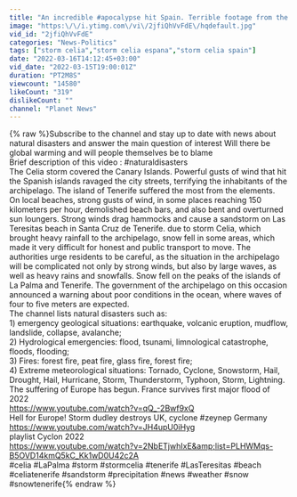 ```yaml
---
title: "An incredible #apocalypse hit Spain. Terrible footage from the Canary Islands"
image: "https:\/\/i.ytimg.com\/vi\/2jfiQhVvFdE\/hqdefault.jpg"
vid_id: "2jfiQhVvFdE"
categories: "News-Politics"
tags: ["storm celia","storm celia espana","storm celia spain"]
date: "2022-03-16T14:12:45+03:00"
vid_date: "2022-03-15T19:00:01Z"
duration: "PT2M8S"
viewcount: "14580"
likeCount: "319"
dislikeCount: ""
channel: "Planet News"
---
```

{% raw %}Subscribe to the channel and stay up to date with news about natural disasters and answer the main question of interest Will there be global warming and will people themselves be to blame<br />Brief description of this video : #naturaldisasters<br />The Celia storm covered the Canary Islands. Powerful gusts of wind that hit the Spanish islands ravaged the city streets, terrifying the inhabitants of the archipelago. The island of Tenerife suffered the most from the elements.<br />On local beaches, strong gusts of wind, in some places reaching 150 kilometers per hour, demolished beach bars, and also bent and overturned sun loungers. Strong winds drag hammocks and cause a sandstorm on Las Teresitas beach in Santa Cruz de Tenerife. due to storm Celia, which brought heavy rainfall to the archipelago, snow fell in some areas, which made it very difficult for honest and public transport to move. The authorities urge residents to be careful, as the situation in the archipelago will be complicated not only by strong winds, but also by large waves, as well as heavy rains and snowfalls. Snow fell on the peaks of the islands of La Palma and Tenerife. The government of the archipelago on this occasion announced a warning about poor conditions in the ocean, where waves of four to five meters are expected.<br />The channel lists natural disasters such as:<br />1) emergency geological situations: earthquake, volcanic eruption, mudflow, landslide, collapse, avalanche;<br />2) Hydrological emergencies: flood, tsunami, limnological catastrophe, floods, flooding;<br />3) Fires: forest fire, peat fire, glass fire, forest fire;<br />4) Extreme meteorological situations: Tornado, Cyclone, Snowstorm, Hail, Drought, Hail, Hurricane, Storm, Thunderstorm, Typhoon, Storm, Lightning.<br />The suffering of Europe has begun. France survives first major flood of 2022<br /><a rel="nofollow" target="blank" href="https://www.youtube.com/watch?v=qQ_-2Bwf9xQ">https://www.youtube.com/watch?v=qQ_-2Bwf9xQ</a><br />Hell for Europe! Storm dudley destroys UK, cyclone #zeynep Germany<br /><a rel="nofollow" target="blank" href="https://www.youtube.com/watch?v=JH4upU0iHyg">https://www.youtube.com/watch?v=JH4upU0iHyg</a><br />playlist Cyclon 2022<br /><a rel="nofollow" target="blank" href="https://www.youtube.com/watch?v=2NbETjwhIxE&amp;list=PLHWMqs-B5OVD14kmQ5kC_Kk1wD0U42c2A">https://www.youtube.com/watch?v=2NbETjwhIxE&amp;list=PLHWMqs-B5OVD14kmQ5kC_Kk1wD0U42c2A</a><br />#celia #LaPalma #storm #stormcelia #tenerife #LasTeresitas #beach #celiatenerife #sandstorm #precipitation #news #weather #snow #snowtenerife{% endraw %}
